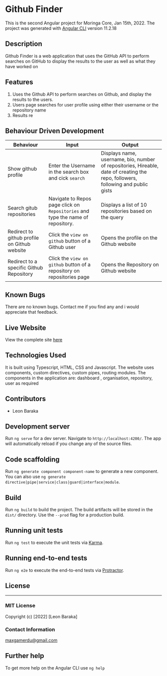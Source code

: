 # Github Finder

This is the second Angular project for Moringa Core, Jan 15th, 2022.
The project was generated with [Angular CLI](https://github.com/angular/angular-cli) version 11.2.18

## Description
Github Finder is a web application that uses the GitHub API to perform searches on GitHub to display the results to the user as well as what they have worked on

## Features

1. Uses the Github API to perform searches on Github, and display the results to the users.
2. Users page searches for user profile using either their username or the repository name
4. Results re


## Behaviour Driven Development

| Behaviour | Input | Output |
| --------- | ------| ------ |
|Show github profile|Enter the Username in the search box and cick `search`|Displays name, username, bio, number of repositories, Hireable, date of creating the repo, followers, following and public gists|
|Search gitub repositories | Navigate to Repos page click on `Repositories` and type the name of repository.|Displays a list of 10 repositories based on the query|
|Redirect to github profile on Github website | Click the `view on github` button of a Github user | Opens the profile on the Github website|
|Redirect to a specific Github Repository | Click the `view on github` button of a repository on repositories page | Opens the Repository on Github website |


## Known Bugs
There are no known bugs. Contact me if you find any and i would appreciate that feedback.


## Live Website
View the complete site [here](https://leondante-ctrl.github.io/git-google/home)

## Technologies Used
It is built using Typescript, HTML, CSS and Javascript.
The website uses components, custom directives, custom pipes, routing modules.
The components in the application are: dashboard , organisation, repository, user as required

## Contributors
 - Leon Baraka

## Development server

Run `ng serve` for a dev server. Navigate to `http://localhost:4200/`. The app will automatically reload if you change any of the source files.

## Code scaffolding

Run `ng generate component component-name` to generate a new component. You can also use `ng generate directive|pipe|service|class|guard|interface|module`.

## Build

Run `ng build` to build the project. The build artifacts will be stored in the `dist/` directory. Use the `--prod` flag for a production build.

## Running unit tests

Run `ng test` to execute the unit tests via [Karma](https://karma-runner.github.io).

## Running end-to-end tests

Run `ng e2e` to execute the end-to-end tests via [Protractor](http://www.protractortest.org/).

## License
---------
### MIT License

Copyright (c) [2022] [Leon Baraka]

### Contact Information
maxgamerdu@gmail.com

## Further help

To get more help on the Angular CLI use `ng help` 
